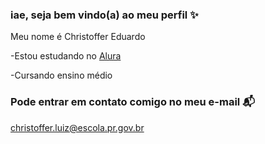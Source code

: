 ### iae, seja bem vindo(a) ao meu perfil :sparkles: 

 Meu nome é Christoffer Eduardo
 
 -Estou estudando no [Alura](https://www.alura.com.br)
 
 -Cursando ensino médio

 ### Pode entrar em contato comigo no meu e-mail 📬
 christoffer.luiz@escola.pr.gov.br
